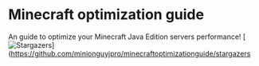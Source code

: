 # Minecraft optimization guide
An guide to optimize your Minecraft Java Edition servers performance!
[![Stargazers](https://img.shields.io/github/stars/minionguyjpro/minecraftoptimizationguide?label=stars&logo=github)](https://github.com/minionguyjpro/minecraftoptimizationguide/stargazers

